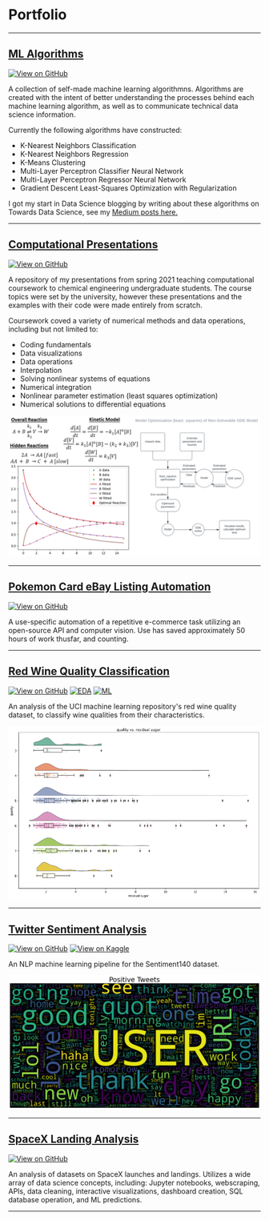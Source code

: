 # Portfolio

---

## [ML Algorithms](https://github.com/turnerluke/ML-algos)

[![View on GitHub](https://img.shields.io/badge/GitHub-View_on_GitHub-blue?logo=GitHub)](https://github.com/turnerluke/ML-algos)

A collection of self-made machine learning algorithmns. Algorithms are created with the intent of better understanding the processes behind each machine learning algorithm, as well as to communicate technical data science information.  

Currently the following algorithms have constructed:
- K-Nearest Neighbors Classification
- K-Nearest Neighbors Regression
- K-Means Clustering
- Multi-Layer Perceptron Classifier Neural Network
- Multi-Layer Perceptron Regressor Neural Network
- Gradient Descent Least-Squares Optimization with Regularization

I got my start in Data Science blogging by writing about these algorithms on Towards Data Science, see my [Medium posts here.](https://medium.com/@turnermluke)

---

## [Computational Presentations](https://github.com/turnerluke/computational-presentations)

[![View on GitHub](https://img.shields.io/badge/GitHub-View_on_GitHub-blue?logo=GitHub)](https://github.com/turnerluke/computational-presentations)

A repository of my presentations from spring 2021 teaching computational coursework to chemical engineering undergraduate students. The course topics were set by the university, however these presentations and the examples with their code were made entirely from scratch.

Coursework coved a variety of numerical methods and data operations, including but not limited to:
- Coding fundamentals
- Data visualizations
- Data operations
- Interpolation
- Solving nonlinear systems of equations
- Numerical integration
- Nonlinear parameter estimation (least squares optimization)
- Numerical solutions to differential equations

<img src="/images/thumbnail_teaching.png">

---

## [Pokemon Card eBay Listing Automation](https://github.com/turnerluke/eBay-pokemon-card-automation)

[![View on GitHub](https://img.shields.io/badge/GitHub-View_on_GitHub-blue?logo=GitHub)](https://github.com/turnerluke/eBay-pokemon-card-automation)

A use-specific automation of a repetitive e-commerce task utilizing an open-source API and computer vision. Use has saved approximately 50 hours of work thusfar, and counting.

---


## [Red Wine Quality Classification](https://github.com/turnerluke/red-wine-classification)

[![View on GitHub](https://img.shields.io/badge/GitHub-View_on_GitHub-blue?logo=GitHub)](https://github.com/turnerluke/red-wine-classification)
[![EDA](https://img.shields.io/badge/Kaggle-View_EDA-blue?logo=Kaggle)](https://www.kaggle.com/code/turnerluke/red-wine-quality-eda)
[![ML](https://img.shields.io/badge/Kaggle-View_ML_Prediction-blue?logo=Kaggle)](https://www.kaggle.com/code/turnerluke/red-wine-quality-classification)

An analysis of the UCI machine learning repository's red wine quality dataset, to classify wine qualities from their characteristics.

<img src="/images/thumbnail_wine.png">

---

## [Twitter Sentiment Analysis](https://github.com/turnerluke/twitter-sentiment)

[![View on GitHub](https://img.shields.io/badge/GitHub-View_on_GitHub-blue?logo=GitHub)](https://github.com/turnerluke/twitter-sentiment)
[![View on Kaggle](https://img.shields.io/badge/Kaggle-View_on_Kaggle-blue?logo=Kaggle)](https://www.kaggle.com/code/turnerluke/basic-nlp-twitter-sentiment-analysis)

An NLP machine learning pipeline for the Sentiment140 dataset.

<img src="/images/thumbnail_twitter.png">

---

## [SpaceX Landing Analysis](https://github.com/turnerluke/spacex-success-analysis)

[![View on GitHub](https://img.shields.io/badge/GitHub-View_on_GitHub-blue?logo=GitHub)](https://github.com/turnerluke/spacex-success-analysis)

An analysis of datasets on SpaceX launches and landings. Utilizes a wide array of data science concepts, including: Jupyter notebooks, webscraping, APIs, data cleaning, interactive visualizations, dashboard creation, SQL database operation, and ML predictions.

---
